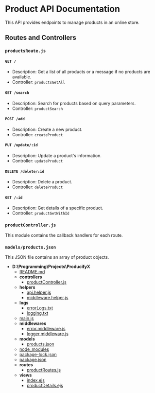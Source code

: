 # Product API Documentation

This API provides endpoints to manage products in an online store.

## Routes and Controllers

### `productsRoute.js`

#### `GET /`

- Description: Get a list of all products or a message if no products are available.
- Controller: `productsGetAll`

#### `GET /search`

- Description: Search for products based on query parameters.
- Controller: `productSearch`

#### `POST /add`

- Description: Create a new product.
- Controller: `createProduct`

#### `PUT /update/:id`

- Description: Update a product's information.
- Controller: `updateProduct`

#### `DELETE /delete/:id`

- Description: Delete a product.
- Controller: `deleteProduct`

#### `GET /:id`

- Description: Get details of a specific product.
- Controller: `productGetWithId`

### `productController.js`

This module contains the callback handlers for each route.

### `models/products.json`

This JSON file contains an array of product objects.


- __D:\\Programming\\Projects\\ProducifyX__
   - [README.md](README.md)
   - __controllers__
     - [productController.js](controllers/productController.js)
   - __helpers__
     - [api.helper.js](helpers/api.helper.js)
     - [middleware.helper.js](helpers/middleware.helper.js)
   - __logs__
     - [errorLogs.txt](logs/errorLogs.txt)
     - [logging.txt](logs/logging.txt)
   - [main.js](main.js)
   - __middlewares__
     - [error.middleware.js](middlewares/error.middleware.js)
     - [logger.middleware.js](middlewares/logger.middleware.js)
   - __models__
     - [products.json](models/products.json)
   - [node\_modules](node_modules)
   - [package\-lock.json](package-lock.json)
   - [package.json](package.json)
   - __routes__
     - [productRoutes.js](routes/productRoutes.js)
   - __views__
     - [index.ejs](views/index.ejs)
     - [productDetails.ejs](views/productDetails.ejs)

